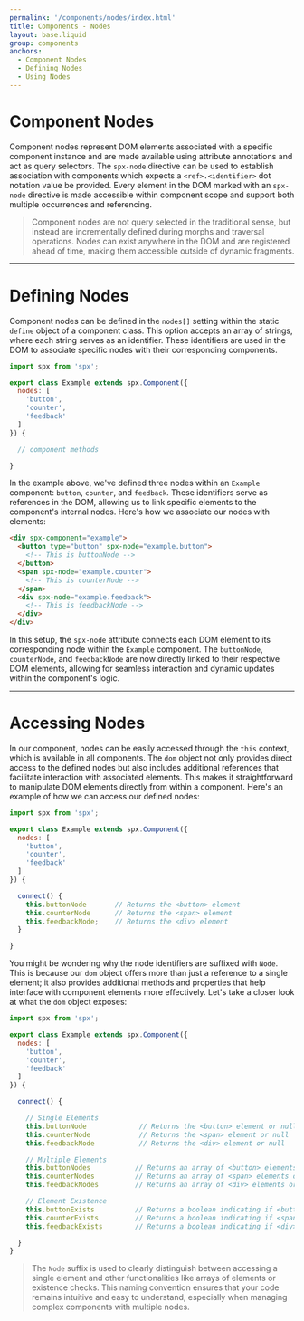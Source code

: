 ```yaml
---
permalink: '/components/nodes/index.html'
title: Components - Nodes
layout: base.liquid
group: components
anchors:
  - Component Nodes
  - Defining Nodes
  - Using Nodes
---
```


# Component Nodes

Component nodes represent DOM elements associated with a specific component instance and are made available using attribute annotations and act as query selectors. The `spx-node` directive can be used to establish association with components which expects a `<ref>.<identifier>` dot notation value be provided. Every element in the DOM marked with an `spx-node` directive is made accessible within component scope and support both multiple occurrences and referencing.

> Component nodes are not query selected in the traditional sense, but instead are incrementally defined during morphs and traversal operations. Nodes can exist anywhere in the DOM and are registered ahead of time, making them accessible outside of dynamic fragments.

---

# Defining Nodes

Component nodes can be defined in the `nodes[]` setting within the static `define` object of a component class. This option accepts an array of strings, where each string serves as an identifier. These identifiers are used in the DOM to associate specific nodes with their corresponding components.

<!-- prettier-ignore -->
```js
import spx from 'spx';

export class Example extends spx.Component({
  nodes: [
    'button',
    'counter',
    'feedback'
  ]
}) {

  // component methods

}
```

In the example above, we've defined three nodes within an `Example` component: `button`, `counter`, and `feedback`. These identifiers serve as references in the DOM, allowing us to link specific elements to the component's internal nodes. Here's how we associate our nodes with elements:

<!-- prettier-ignore -->
```html
<div spx-component="example">
  <button type="button" spx-node="example.button">
    <!-- This is buttonNode -->
  </button>
  <span spx-node="example.counter">
    <!-- This is counterNode -->
  </span>
  <div spx-node="example.feedback">
    <!-- This is feedbackNode -->
  </div>
</div>
```

In this setup, the `spx-node` attribute connects each DOM element to its corresponding node within the `Example` component. The `buttonNode`, `counterNode`, and `feedbackNode` are now directly linked to their respective DOM elements, allowing for seamless interaction and dynamic updates within the component's logic.

---

# Accessing Nodes

In our component, nodes can be easily accessed through the `this` context, which is available in all components. The `dom` object not only provides direct access to the defined nodes but also includes additional references that facilitate interaction with associated elements. This makes it straightforward to manipulate DOM elements directly from within a component. Here's an example of how we can access our defined nodes:

<!-- prettier-ignore -->
```js
import spx from 'spx';

export class Example extends spx.Component({
  nodes: [
    'button',
    'counter',
    'feedback'
  ]
}) {

  connect() {
    this.buttonNode       // Returns the <button> element
    this.counterNode      // Returns the <span> element
    this.feedbackNode;    // Returns the <div> element
  }

}
```

You might be wondering why the node identifiers are suffixed with `Node`. This is because our `dom` object offers more than just a reference to a single element; it also provides additional methods and properties that help interface with component elements more effectively. Let's take a closer look at what the `dom` object exposes:

<!-- prettier-ignore -->
```js
import spx from 'spx';

export class Example extends spx.Component({
  nodes: [
    'button',
    'counter',
    'feedback'
  ]
}) {

  connect() {

    // Single Elements
    this.buttonNode             // Returns the <button> element or null
    this.counterNode            // Returns the <span> element or null
    this.feedbackNode           // Returns the <div> element or null

    // Multiple Elements
    this.buttonNodes           // Returns an array of <button> elements or []
    this.counterNodes          // Returns an array of <span> elements or []
    this.feedbackNodes         // Returns an array of <div> elements or []

    // Element Existence
    this.buttonExists          // Returns a boolean indicating if <button> exists
    this.counterExists         // Returns a boolean indicating if <span> exists
    this.feedbackExists        // Returns a boolean indicating if <div> exists

  }
}
```

> The `Node` suffix is used to clearly distinguish between accessing a single element and other functionalities like arrays of elements or existence checks. This naming convention ensures that your code remains intuitive and easy to understand, especially when managing complex components with multiple nodes.
